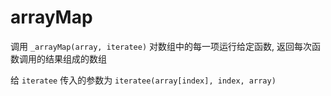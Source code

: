 # arrayMap

调用 `_arrayMap(array, iteratee)` 对数组中的每一项运行给定函数, 返回每次函数调用的结果组成的数组

给 `iteratee` 传入的参数为 `iteratee(array[index], index, array)`
